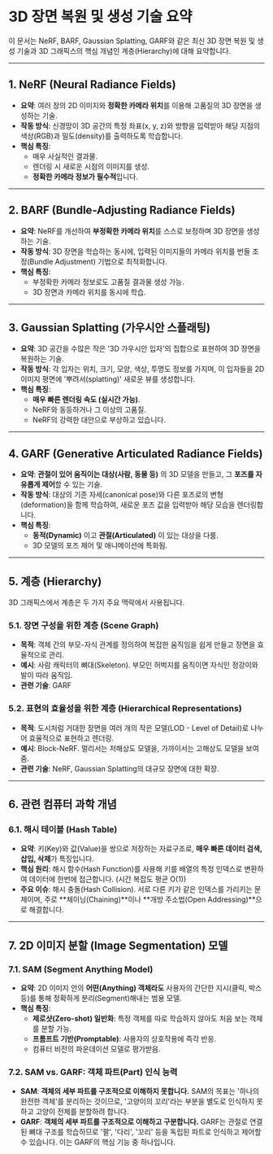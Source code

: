 # 3D 장면 복원 및 생성 기술 요약

이 문서는 NeRF, BARF, Gaussian Splatting, GARF와 같은 최신 3D 장면 복원 및 생성 기술과 3D 그래픽스의 핵심 개념인 계층(Hierarchy)에 대해 요약합니다.

---

## 1. NeRF (Neural Radiance Fields)

- **요약**: 여러 장의 2D 이미지와 **정확한 카메라 위치**를 이용해 고품질의 3D 장면을 생성하는 기술.
- **작동 방식**: 신경망이 3D 공간의 특정 좌표(x, y, z)와 방향을 입력받아 해당 지점의 색상(RGB)과 밀도(density)를 출력하도록 학습합니다.
- **핵심 특징**:
    - 매우 사실적인 결과물.
    - 렌더링 시 새로운 시점의 이미지를 생성.
    - **정확한 카메라 정보가 필수적**입니다.

---

## 2. BARF (Bundle-Adjusting Radiance Fields)

- **요약**: NeRF를 개선하여 **부정확한 카메라 위치**를 스스로 보정하며 3D 장면을 생성하는 기술.
- **작동 방식**: 3D 장면을 학습하는 동시에, 입력된 이미지들의 카메라 위치를 번들 조정(Bundle Adjustment) 기법으로 최적화합니다.
- **핵심 특징**:
    - 부정확한 카메라 정보로도 고품질 결과물 생성 가능.
    - 3D 장면과 카메라 위치를 동시에 학습.

---

## 3. Gaussian Splatting (가우시안 스플래팅)

- **요약**: 3D 공간을 수많은 작은 '3D 가우시안 입자'의 집합으로 표현하여 3D 장면을 복원하는 기술.
- **작동 방식**: 각 입자는 위치, 크기, 모양, 색상, 투명도 정보를 가지며, 이 입자들을 2D 이미지 평면에 '뿌려서(splatting)' 새로운 뷰를 생성합니다.
- **핵심 특징**:
    - **매우 빠른 렌더링 속도 (실시간 가능)**.
    - NeRF와 동등하거나 그 이상의 고품질.
    - NeRF의 강력한 대안으로 부상하고 있습니다.

---

## 4. GARF (Generative Articulated Radiance Fields)

- **요약**: **관절이 있어 움직이는 대상(사람, 동물 등)** 의 3D 모델을 만들고, 그 **포즈를 자유롭게 제어**할 수 있는 기술.
- **작동 방식**: 대상의 기준 자세(canonical pose)와 다른 포즈로의 변형(deformation)을 함께 학습하여, 새로운 포즈 값을 입력받아 해당 모습을 렌더링합니다.
- **핵심 특징**:
    - **동적(Dynamic)** 이고 **관절(Articulated)** 이 있는 대상을 다룸.
    - 3D 모델의 포즈 제어 및 애니메이션에 특화됨.

---

## 5. 계층 (Hierarchy)

3D 그래픽스에서 계층은 두 가지 주요 맥락에서 사용됩니다.

### 5.1. 장면 구성을 위한 계층 (Scene Graph)

- **목적**: 객체 간의 부모-자식 관계를 정의하여 복잡한 움직임을 쉽게 만들고 장면을 효율적으로 관리.
- **예시**: 사람 캐릭터의 뼈대(Skeleton). 부모인 허벅지를 움직이면 자식인 정강이와 발이 따라 움직임.
- **관련 기술**: GARF

### 5.2. 표현의 효율성을 위한 계층 (Hierarchical Representations)

- **목적**: 도시처럼 거대한 장면을 여러 개의 작은 모델(LOD - Level of Detail)로 나누어 효율적으로 표현하고 렌더링.
- **예시**: Block-NeRF. 멀리서는 저해상도 모델을, 가까이서는 고해상도 모델을 보여줌.
- **관련 기술**: NeRF, Gaussian Splatting의 대규모 장면에 대한 확장.

---

## 6. 관련 컴퓨터 과학 개념

### 6.1. 해시 테이블 (Hash Table)

- **요약**: 키(Key)와 값(Value)을 쌍으로 저장하는 자료구조로, **매우 빠른 데이터 검색, 삽입, 삭제**가 특징입니다.
- **핵심 원리**: 해시 함수(Hash Function)를 사용해 키를 배열의 특정 인덱스로 변환하여 데이터에 한번에 접근합니다. (시간 복잡도 평균 O(1))
- **주요 이슈**: 해시 충돌(Hash Collision). 서로 다른 키가 같은 인덱스를 가리키는 문제이며, 주로 **체이닝(Chaining)**이나 **개방 주소법(Open Addressing)**으로 해결합니다.

---

## 7. 2D 이미지 분할 (Image Segmentation) 모델

### 7.1. SAM (Segment Anything Model)

- **요약**: 2D 이미지 안의 **어떤(Anything) 객체라도** 사용자의 간단한 지시(클릭, 박스 등)를 통해 정확하게 분리(Segment)해내는 범용 모델.
- **핵심 특징**:
    - **제로샷(Zero-shot) 일반화**: 특정 객체를 따로 학습하지 않아도 처음 보는 객체를 분할 가능.
    - **프롬프트 기반(Promptable)**: 사용자의 상호작용에 즉각 반응.
    - 컴퓨터 비전의 파운데이션 모델로 평가받음.

### 7.2. SAM vs. GARF: 객체 파트(Part) 인식 능력

- **SAM**: **객체의 세부 파트를 구조적으로 이해하지 못합니다.** SAM의 목표는 '하나의 완전한 객체'를 분리하는 것이므로, '고양이의 꼬리'라는 부분을 별도로 인식하지 못하고 고양이 전체를 분할하려 합니다.
- **GARF**: **객체의 세부 파트를 구조적으로 이해하고 구분합니다.** GARF는 관절로 연결된 뼈대 구조를 학습하므로 '팔', '다리', '꼬리' 등을 독립된 파트로 인식하고 제어할 수 있습니다. 이는 GARF의 핵심 기능 중 하나입니다.

